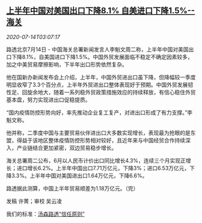 <!--1594696994000-->
[上半年中国对美国出口下降8.1% 自美进口下降1.5%--海关](https://cn.reuters.com/article/china-usa-trade-h1-0714-mon-idCNKCS24F09X)
------

<div><i>2020-07-14T03:07:17</i></div><div class="StandardArticleBody_body"><p>路透北京7月14日 - 中国海关总署新闻发言人李魁文周二称，上半年中国对美国出口下降8.1%，自美国进口下降1.5%。中国外贸发展面临不稳定不确定因素较多，加之中美贸易摩擦影响，下半年出口形势依然复杂。 </p><p>他在国新办新闻发布会上介绍，上半年，中国外贸进出口虽下降，但降幅较一季度明显收窄了3.3个百分点，上半年外贸进出口整体表现好于预期。中国外贸发展韧性足、回旋余地大，随着一系列稳外贸政策措施效应的持续释放，有信心稳住外贸基本盘，努力实现进出口促稳提质。 </p><p>“国内疫情防控形势向好，率先推动企业复工复产，对进出口形成了有力支撑。”李魁文称。 </p><p>他并称，二季度中国与主要贸易伙伴进出口大多数实现增长，表现最为抢眼的是东盟，得益于该地区整体疫情防控形势相对较好，且近年来与中国经贸合作持续深入，产业链结合更加紧密，双边贸易稳步增长。 </p><p>海关总署周二公布，6月以人民币计价出口同比增长4.3%，连续三个月实现正增长；进口增长6.2%。上半年中国出口7.71万亿元，下降3%；进口6.53万亿元，下降3.3%。上半年中国对美国进出口1.64万亿元，下降6.6%。 </p><p>路透据此测算，中国上半年贸易顺差为1.18万亿元。（完）  </p><div class="Attribution_container"><div class="Attribution_attribution"><p class="Attribution_content">发稿 许菁；审校 吴云凌 </p></div></div><div class="StandardArticleBody_trustBadgeContainer"><span class="StandardArticleBody_trustBadgeTitle">我们的标准：</span><span class="trustBadgeUrl"><a href="https://www.thomsonreuters.cn/content/dam/openweb/documents/pdf/china/brochures/about-us-1.pdf">汤森路透“信任原则”</a></span></div></div>
